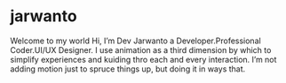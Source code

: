 # jarwanto
Welcome to my world Hi, I’m Dev Jarwanto a Developer.Professional Coder.UI/UX Designer. I use animation as a third dimension by which to simplify experiences and kuiding thro each and every interaction. I’m not adding motion just to spruce things up, but doing it in ways that.
